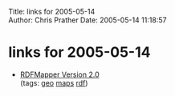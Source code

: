 Title: links for 2005-05-14  
Author: Chris Prather
Date: 2005-05-14 11:18:57

# links for 2005-05-14
<ul class="delicious">
	<li>
		<div class="delicious-link"><a href="http://mapbureau.com/rdfmapper/">RDFMapper Version 2.0</a></div>
		<div class="delicious-tags">(tags: <a href="http://del.icio.us/perigrin/geo">geo</a> <a href="http://del.icio.us/perigrin/maps">maps</a> <a href="http://del.icio.us/perigrin/rdf">rdf</a>)</div>
	</li>
</ul>

